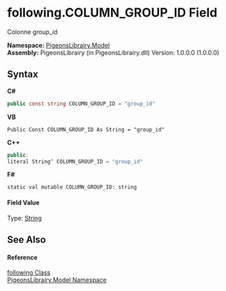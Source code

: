 # following.COLUMN_GROUP_ID Field
 

Colonne group_id

**Namespace:**&nbsp;<a href="740f9e4a-e251-715e-60bf-e906871d97b4">PigeonsLibrairy.Model</a><br />**Assembly:**&nbsp;PigeonsLibrairy (in PigeonsLibrairy.dll) Version: 1.0.0.0 (1.0.0.0)

## Syntax

**C#**<br />
``` C#
public const string COLUMN_GROUP_ID = "group_id"
```

**VB**<br />
``` VB
Public Const COLUMN_GROUP_ID As String = "group_id"
```

**C++**<br />
``` C++
public:
literal String^ COLUMN_GROUP_ID = "group_id"
```

**F#**<br />
``` F#
static val mutable COLUMN_GROUP_ID: string
```


#### Field Value
Type: <a href="http://msdn2.microsoft.com/en-us/library/s1wwdcbf" target="_blank">String</a>

## See Also


#### Reference
<a href="31397466-28b4-3b58-1aa9-d8ca73b55c33">following Class</a><br /><a href="740f9e4a-e251-715e-60bf-e906871d97b4">PigeonsLibrairy.Model Namespace</a><br />